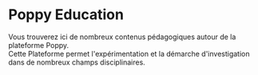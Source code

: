 # Poppy Education
Vous trouverez ici de nombreux contenus pédagogiques autour de la plateforme Poppy.  
Cette Plateforme permet l'expérimentation et la démarche d'investigation dans de nombreux champs disciplinaires.  
